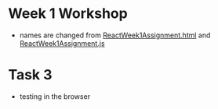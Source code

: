 # Week 1 Workshop

- names are changed from [ReactWeek1Assignment.html](index.html) and [ReactWeek1Assignment.js](app.js)

# Task 3

- testing in the browser
